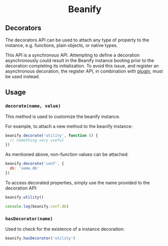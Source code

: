 <h1 align="center">Beanify</h1>

## Decorators

The decorators API can be used to attach any type of property to the instance, e.g. functions, plain objects, or native types.

This API is a _synchronous_ API. Attempting to define a decoration asynchronously could result in the Beanify instance booting prior to the decoration completing its initialization. To avoid this issue, and register an asynchronous decoration, the register API, in combination with [plugin](./Plugins.md#Usage), must be used instead.

## Usage

### `decorate(name, value)`

This method is used to customize the beanify instance.

For example, to attach a new method to the beanify instance:

```javascript
beanify.decorate('utility', function () {
  // Something very useful
})
```

As mentioned above, non-function values can be attached:

```javascript
beanify.decorate('conf', {
  db: 'some.db'
})
```

To access decorated properties, simply use the name provided to the decoration API:

```javascript
beanify.utility()

console.log(beanify.conf.db)
```

### `hasDecorator(name)`

Used to check for the existence of a instance decoration:

```javascript
beanify.hasDecorator('utility')
```
